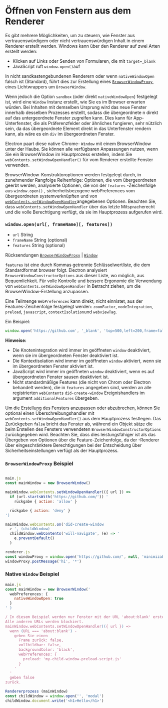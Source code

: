# Öffnen von Fenstern aus dem Renderer

Es gibt mehrere Möglichkeiten, um zu steuern, wie Fenster aus vertrauenswürdigem oder nicht vertrauenswürdigen Inhalt in einem Renderer erstellt werden. Windows kann über den Renderer auf zwei Arten erstellt werden:

- Klicken auf Links oder Senden von Formularen, die mit `target=_blank`
- JavaScript ruft `window.open()`auf

In nicht sandkastengebundenen Renderern oder wenn `nativeWindowOpen` falsch ist (Standard), führt dies zur Erstellung eines [`BrowserWindowProxy`](browser-window-proxy.md), eines Lichtwrappers um `BrowserWindow`.

Wenn jedoch die Option `sandbox` (oder direkt `nativeWindowOpen`) festgelegt ist, wird eine `Window` Instanz erstellt, wie Sie es im Browser erwarten würden. Bei Inhalten mit demselben Ursprung wird das neue Fenster innerhalb desselben Prozesses erstellt, sodass die übergeordnete n direkt auf das untergeordnete Fenster zugreifen kann. Dies kann für App-Unterfenster, die als Präferenzfelder oder ähnliches fungieren, sehr nützlich sein, da das übergeordnete Element direkt in das Unterfenster rendern kann, als wäre es ein `div` im übergeordneten Fenster.

Electron paart diese native Chrome- `Window` mit einem BrowserWindow unter der Haube. Sie können alle verfügbaren Anpassungen nutzen, wenn Sie ein BrowserWindow im Hauptprozess erstellen, indem Sie `webContents.setWindowOpenHandler()` für vom Renderer erstellte Fenster verwenden.

BrowserWindow-Konstruktoroptionen werden festgelegt durch, in zunehmender Rangfolge Reihenfolge: Optionen, die vom übergeordneten geerbt werden, analysierte Optionen, die von der `features` -Zeichenfolge aus `window.open()` , sicherheitsbezogene webPreferences vom übergeordneten systemverknüpften und von [`webContents.setWindowOpenHandler`](web-contents.md#contentssetwindowopenhandlerhandler)angegebenen Optionen. Beachten Sie, dass `webContents.setWindowOpenHandler` über das letzte Mitspracherecht und die volle Berechtigung verfügt, da sie im Hauptprozess aufgerufen wird.

### `window.open(url[, frameName][, features])`

* `url` String
* `frameName` String (optional)
* `features` String (optional)

Rücksendungen [`BrowserWindowProxy`](browser-window-proxy.md) | [`Window`](https://developer.mozilla.org/en-US/docs/Web/API/Window)

`features` ist eine durch Kommas getrennte Schlüsselwertliste, die dem Standardformat browser folgt. Electron analysiert `BrowserWindowConstructorOptions` aus dieser Liste, wo möglich, aus Bequemlichkeit. Für volle Kontrolle und bessere Ergonomie die Verwendung von `webContents.setWindowOpenHandler` in Betracht ziehen, um die BrowserWindow-Erstellung anzupassen.

Eine Teilmenge `WebPreferences` kann direkt, nicht einnistet, aus der Features-Zeichenfolge festgelegt werden: `zoomFactor`, `nodeIntegration`, `preload`, `javascript`, `contextIsolation`und `webviewTag`.

Ein Beispiel:

```js
window.open('https://github.com', '_blank', 'top=500,left=200,frame=false,nodeIntegration=no')
```

**Hinweise:**

* Die Knotenintegration wird immer im geöffneten `window` deaktiviert, wenn sie im übergeordneten Fenster deaktiviert ist.
* Die Kontextisolation wird immer im geöffneten `window` aktiviert, wenn sie im übergeordneten Fenster aktiviert ist.
* JavaScript wird immer im geöffneten `window` deaktiviert, wenn es auf übergeordneten Fenster sausen deaktiviert ist.
* Nicht standardmäßige Features (die nicht von Chrom oder Electron behandelt werden), die in `features` angegeben sind, werden an alle registrierten `webContents` `did-create-window` Ereignishandlers im argument `additionalFeatures` übergeben.

Um die Erstellung des Fensters anzupassen oder abzubrechen, können Sie optional einen Überschreibungshandler mit `webContents.setWindowOpenHandler()` aus dem Hauptprozess festlegen. Das Zurückgeben `false` bricht das Fenster ab, während ein Objekt sätze die beim Erstellen des Fensters verwendeten `BrowserWindowConstructorOptions` zurückgegeben wird. Beachten Sie, dass dies leistungsfähiger ist als das Übergeben von Optionen über die Feature-Zeichenfolge, da der -Renderer über eingeschränktere Berechtigungen bei der Entscheidung über Sicherheitseinstellungen verfügt als der Hauptprozess.

### `BrowserWindowProxy` Beispiel

```javascript

main.js
const mainWindow = new BrowserWindow()

mainWindow.webContents.setWindowOpenHandler(({ url }) =>
  if (url.startsWith('https://github.com/')) '
    rückgabe { action: 'allow' }

  rückgabe { action: 'deny' }
')

mainWindow.webContents.on('did-create-window
  > ', (childWindow)
  childWindow.webContents('will-navigate', (e) => '
    e.preventDefault()
  )

```

```javascript
renderer.js
const windowProxy = window.open('https://github.com/', null, 'minimizable=false')
windowProxy.postMessage('hi', '*')
```

### Native `Window` Beispiel

```javascript
main.js
const mainWindow = new BrowserWindow('
  webPreferences: {
    nativeWindowOpen: true
  }
' )

/ In diesem Beispiel werden nur Fenster mit der URL 'about:blank' erstellt.
Alle anderen URLs werden blockiert.
mainWindow.webContents.setWindowOpenHandler(({ url }) =>
  wenn (URL === 'about:blank') -
    geben Sie einen
      Frame zurück: false,
      vollbildbar: false,
      backgroundColor: 'black',
      webPreferences: {
        preload: 'my-child-window-preload-script.js'
      }
    '
  '
  geben false
zurück.
```

```javascript
Rendererprozess (mainWindow)
const childWindow = window.open('', 'modal')
childWindow.document.write('<h1>Hello</h1>')
```
